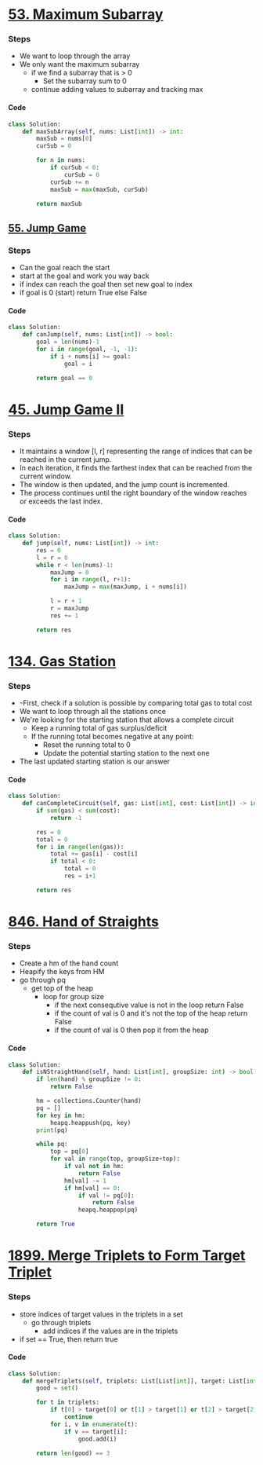 # [53. Maximum Subarray](https://leetcode.com/problems/maximum-subarray/)
### Steps
- We want to loop through the array
- We only want the maximum subarray
	- if we find a subarray that is > 0
		- Set the subarray sum to 0
	- continue adding values to subarray and tracking max

#### Code
```python
class Solution:
    def maxSubArray(self, nums: List[int]) -> int:
        maxSub = nums[0]
        curSub = 0

        for n in nums:
            if curSub < 0:
                curSub = 0
            curSub += n
            maxSub = max(maxSub, curSub)

        return maxSub
```


## [55. Jump Game](https://leetcode.com/problems/jump-game/)
### Steps
- Can the goal reach the start
- start at the goal and work you way back
- if index can reach the goal then set new goal to index
- if goal is 0 (start) return True else False

#### Code
```python
class Solution:
    def canJump(self, nums: List[int]) -> bool:
        goal = len(nums)-1
        for i in range(goal, -1, -1):
            if i + nums[i] >= goal:
                goal = i

        return goal == 0
```


# [45. Jump Game II](https://leetcode.com/problems/jump-game-ii/)
### Steps
- It maintains a window [l, r] representing the range of indices that can be reached in the current jump.
- In each iteration, it finds the farthest index that can be reached from the current window.
- The window is then updated, and the jump count is incremented.
- The process continues until the right boundary of the window reaches or exceeds the last index.

#### Code
```python
class Solution:
    def jump(self, nums: List[int]) -> int:
        res = 0
        l = r = 0
        while r < len(nums)-1:
            maxJump = 0
            for i in range(l, r+1):
                maxJump = max(maxJump, i + nums[i])

            l = r + 1
            r = maxJump
            res += 1

        return res
```



# [134. Gas Station](https://leetcode.com/problems/gas-station/)
### Steps
- -First, check if a solution is possible by comparing total gas to total cost
- We want to loop through all the stations once
- We're looking for the starting station that allows a complete circuit
    - Keep a running total of gas surplus/deficit
    - If the running total becomes negative at any point:
        - Reset the running total to 0
        - Update the potential starting station to the next one
- The last updated starting station is our answer

#### Code
```python
class Solution:
    def canCompleteCircuit(self, gas: List[int], cost: List[int]) -> int:
        if sum(gas) < sum(cost):
            return -1

        res = 0
        total = 0
        for i in range(len(gas)):
            total += gas[i] - cost[i]
            if total < 0:
                total = 0
                res = i+1

        return res
```



# [846. Hand of Straights](https://leetcode.com/problems/hand-of-straights/)
### Steps
- Create a hm of the hand count
- Heapify the keys from HM
- go through pq
	- get top of the heap
		- loop for group size
			- if the next consequtive value is not in the loop return False
			- if the count of val is 0 and it's not the top of the heap return False
			- if the count of val is 0 then pop it from the heap

#### Code
```python
class Solution:
    def isNStraightHand(self, hand: List[int], groupSize: int) -> bool:
        if len(hand) % groupSize != 0:
            return False

        hm = collections.Counter(hand)
        pq = []
        for key in hm:
            heapq.heappush(pq, key)
        print(pq)

        while pq:
            top = pq[0]
            for val in range(top, groupSize+top):
                if val not in hm:
                    return False
                hm[val] -= 1
                if hm[val] == 0:
                    if val != pq[0]:
                        return False
                    heapq.heappop(pq)

        return True
```

# [1899. Merge Triplets to Form Target Triplet](https://leetcode.com/problems/merge-triplets-to-form-target-triplet/)
### Steps
- store indices of target values in the triplets in a set
	- go through triplets 
		- add indices if the values are in the triplets
- if set == True, then return true

#### Code
```python
class Solution:
    def mergeTriplets(self, triplets: List[List[int]], target: List[int]) -> bool:
        good = set()

        for t in triplets:
            if t[0] > target[0] or t[1] > target[1] or t[2] > target[2]:
                continue
            for i, v in enumerate(t):
                if v == target[i]:
                    good.add(i)

        return len(good) == 3
```